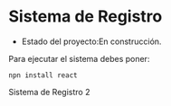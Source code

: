 <h1>Sistema de Registro</h1>

- Estado del proyecto:En construcción.

Para ejecutar el sistema debes poner:

```npn install react```

Sistema de Registro 2
